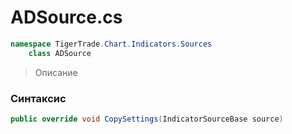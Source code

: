 
# ADSource.cs
```csharp
namespace TigerTrade.Chart.Indicators.Sources  
    class ADSource
```

> Описание

### Синтаксис
```csharp
public override void CopySettings(IndicatorSourceBase source)
```
